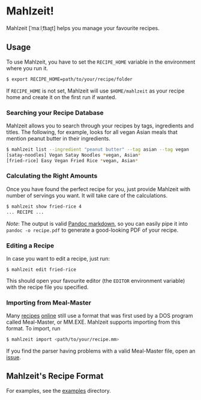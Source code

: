 # Mahlzeit!
Mahlzeit [ˈmaːlˌt͡saɪ̯t] helps you manage your favourite recipes.

## Usage

To use Mahlzeit, you have to set the `RECIPE_HOME` variable in the environment where you run it.

```bash
$ export RECIPE_HOME=path/to/your/recipe/folder
```

If `RECIPE_HOME` is not set, Mahlzeit will use `$HOME/mahlzeit` as your recipe home and
create it on the first run if wanted.

### Searching your Recipe Database
Mahlzeit allows you to search through your recipes by tags, ingredients and titles. The following, for example, looks for all vegan Asian meals that mention peanut butter in their ingredients.

```bash
$ mahlzeit list --ingredient "peanut butter" --tag asian --tag vegan
[satay-noodles] Vegan Satay Noodles *vegan, Asian*
[fried-rice] Easy Vegan Fried Rice *vegan, Asian*
```

### Calculating the Right Amounts
Once you have found the perfect recipe for you, just provide Mahlzeit with number of servings you want. It will take care of the calculations.

```bash
$ mahlzeit show fried-rice 4
... RECIPE ...
```

*Note*: The output is valid [Pandoc markdown](https://pandoc.org/MANUAL.html#pandocs-markdown), so you can easily pipe it into `pandoc -o recipe.pdf` to generate a good-looking PDF of your recipe.

### Editing a Recipe
In case you want to edit a recipe, just run:

```
$ mahlzeit edit fried-rice
```

This should open your favourite editor (the `EDITOR` environment variable) with the recipe file you specified.

### Importing from Meal-Master
Many [recipes](http://www.garvick.com/recipes/meal-master.htm) [online](http://www.ffts.com/recipes.htm) still use a format
that was first used by a DOS program called Meal-Master, or MM.EXE. Mahlzeit supports importing from this format. To import, run

```bash
$ mahlzeit import <path/to/your/recipe.mm>
```

If you find the parser having problems with a valid Meal-Master file, open an [issue](https://github.com/kmein/mahlzeit/issues/new).

## Mahlzeit's Recipe Format
For examples, see the [examples](./examples) directory.
